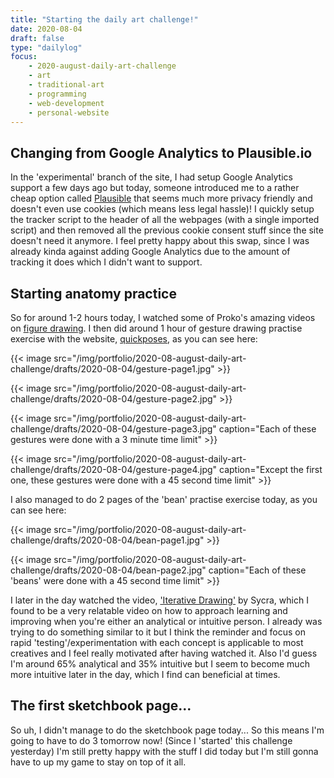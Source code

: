 ```yaml
---
title: "Starting the daily art challenge!"
date: 2020-08-04
draft: false
type: "dailylog"
focus:
    - 2020-august-daily-art-challenge
    - art
    - traditional-art
    - programming
    - web-development
    - personal-website
---
```


## Changing from Google Analytics to Plausible.io

In the 'experimental' branch of the site, I had setup Google Analytics support a few days ago but today, someone introduced me to a rather cheap option called [Plausible](https://plausible.io) that seems much more privacy friendly and doesn't even use cookies (which means less legal hassle)! I quickly setup the tracker script to the header of all the webpages (with a single imported script) and then removed all the previous cookie consent stuff since the site doesn't need it anymore. I feel pretty happy about this swap, since I was already kinda against adding Google Analytics due to the amount of tracking it does which I didn't want to support.

## Starting anatomy practice

So for around 1-2 hours today, I watched some of Proko's amazing videos on [figure drawing](https://www.youtube.com/playlist?list=PLtG4P3lq8RHGuMuprDarMz_Y9Fbw_d2ws). I then did around 1 hour of gesture drawing practise exercise with the website, [quickposes](https://quickposes.com), as you can see here:

{{< image src="/img/portfolio/2020-08-august-daily-art-challenge/drafts/2020-08-04/gesture-page1.jpg" >}}

{{< image src="/img/portfolio/2020-08-august-daily-art-challenge/drafts/2020-08-04/gesture-page2.jpg" >}}

{{< image src="/img/portfolio/2020-08-august-daily-art-challenge/drafts/2020-08-04/gesture-page3.jpg" caption="Each of these gestures were done with a 3 minute time limit" >}}

{{< image src="/img/portfolio/2020-08-august-daily-art-challenge/drafts/2020-08-04/gesture-page4.jpg" caption="Except the first one, these gestures were done with a 45 second time limit" >}}

I also managed to do 2 pages of the 'bean' practise exercise today, as you can see here:

{{< image src="/img/portfolio/2020-08-august-daily-art-challenge/drafts/2020-08-04/bean-page1.jpg" >}}

{{< image src="/img/portfolio/2020-08-august-daily-art-challenge/drafts/2020-08-04/bean-page2.jpg" caption="Each of these 'beans' were done with a 45 second time limit" >}}

I later in the day watched the video, ['Iterative Drawing'](https://www.youtube.com/watch?v=k0ufz75UvHs) by Sycra, which I found to be a very relatable video on how to approach learning and improving when you're either an analytical or intuitive person. I already was trying to do something similar to it but I think the reminder and focus on rapid 'testing'/experimentation with each concept is applicable to most creatives and I feel really motivated after having watched it. Also I'd guess I'm around 65% analytical and 35% intuitive but I seem to become much more intuitive later in the day, which I find can beneficial at times.

## The first sketchbook page...

So uh, I didn't manage to do the sketchbook page today... So this means I'm going to have to do 3 tomorrow now! (Since I 'started' this challenge yesterday) I'm still pretty happy with the stuff I did today but I'm still gonna have to up my game to stay on top of it all.